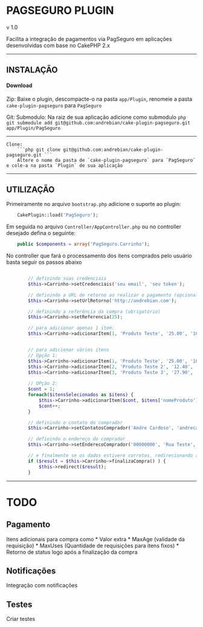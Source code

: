 # PAGSEGURO PLUGIN
v 1.0


Facilita a integração de pagamentos via PagSeguro em aplicações desenvolvidas com base no CakePHP 2.x


----------------------------------------------------------------------------

## INSTALAÇÃO

#### Download

Zip:
    Baixe o plugin, descompacte-o na pasta `app/Plugin`, renomeie a pasta `cake-plugin-pagseguro` para `PagSeguro`

Git: 
    Submodulo: Na raiz de sua aplicação adicione como submodulo
        ```php git submodule add git@github.com:andrebian/cake-plugin-pagseguro.git app/Plugin/PagSeguro ```

---
    Clone:  
        ```php git clone git@github.com:andrebian/cake-plugin-pagseguro.git ```
        Altere o nome da pasta de `cake-plugin-pagseguro` para `PagSeguro` e cole-a na pasta `Plugin` de sua aplicação

---------------------------------------------------------------------------

## UTILIZAÇÃO

Primeiramente no arquivo `bootstrap.php` adicione o suporte ao plugin:
```php
    CakePlugin::load('PagSeguro');
```


Em seguida no arquivo `Controller/AppController.php` ou no controller desejado defina o seguinte:

```php
    public $components = array('PagSeguro.Carrinho');
```



No controller que fará o processamento dos itens comprados pelo usuário basta seguir os passos abaixo

```php

        // definindo suas credenciais
        $this->Carrinho->setCredenciais('seu email', 'seu token');

        // definindo a URL de retorno ao realizar o pagamento (opcional)
        $this->Carrinho->setUrlRetorno('http://andrebian.com');

        // definindo a referência da compra (obrigatório)
        $this->Carrinho->setReferencia(25);

        // para adicionar apenas 1 item:
        $this->Carrinho->adicionarItem(1, 'Produto Teste', '25.00', '1000', 1);


        // para adicionar vários itens
        // Opção 1:
        $this->Carrinho->adicionarItem(1, 'Produto Teste', '25.00', '1000', 1);
        $this->Carrinho->adicionarItem(2, 'Produto Teste 2', '12.40', '1000', 1);
        $this->Carrinho->adicionarItem(3, 'Produto Teste 3', '27.90', '1000', 1);
        
        // OPção 2:
        $cont = 1;
        foreach($itensSelecionados as $itens) {
            $this->Carrinho->adicionarItem($cont, $itens['nomeProduto'], $itens['precoProduto'], $itens['precoProduto'], $itens['quantidadeProduto']);
            $cont++;
        }

        // definindo o contato do comprador
        $this->Carrinho->setContatosComprador('Andre Cardoso', 'andrecardosodev@gmail.com', '41', '00000000');

        // definindo o endereço do comprador
        $this->Carrinho->setEnderecoComprador('00000000', 'Rua Teste', '1234', 'Complemento', 'Bairro', 'Cidade', 'UF');

        // e finalmente se os dados estivere corretos, redirecionando ao Pagseguro
        if ($result = $this->Carrinho->finalizaCompra() ) {
            $this->redirect($result);
        }

```


--------------------------------------------------------------------------

# TODO

## Pagamento
Itens adicionais para compra como
    * Valor extra
    * MaxAge (validade da requisição)
    * MaxUses (Quantidade de requisições para itens fixos)
    * Retorno de status logo após a finalização da compra



## Notificações
Integração com notificações


## Testes
Criar testes